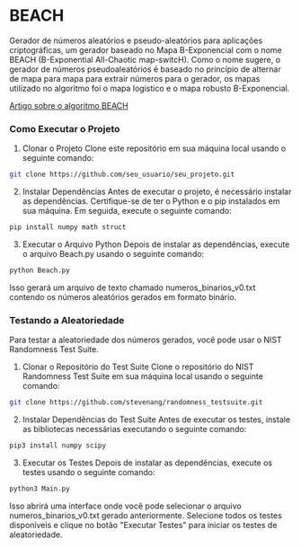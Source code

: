 # BEACH
Gerador de números aleatórios e pseudo-aleatórios para aplicações criptográficas, um gerador baseado no Mapa B-Exponencial com o nome BEACH (B-Exponential All-Chaotic map-switcH). Como o nome sugere, o gerador de números pseudoaleatórios é baseado no princípio de alternar de mapa para mapa para extrair números para o gerador, os mapas utilizado no algoritmo foi o mapa logistico e o mapa robusto B-Exponencial.

[Artigo sobre o algoritmo BEACH](https://arxiv.org/pdf/0811.1823v2)



### Como Executar o Projeto
1. Clonar o Projeto
Clone este repositório em sua máquina local usando o seguinte comando:

```bash
git clone https://github.com/seu_usuario/seu_projeto.git
```
2. Instalar Dependências
Antes de executar o projeto, é necessário instalar as dependências. Certifique-se de ter o Python e o pip instalados em sua máquina. Em seguida, execute o seguinte comando:

```bash
pip install numpy math struct
```
3. Executar o Arquivo Python
Depois de instalar as dependências, execute o arquivo Beach.py usando o seguinte comando:

```bash
python Beach.py
```
Isso gerará um arquivo de texto chamado numeros_binarios_v0.txt contendo os números aleatórios gerados em formato binário.

### Testando a Aleatoriedade
Para testar a aleatoriedade dos números gerados, você pode usar o NIST Randomness Test Suite.

1. Clonar o Repositório do Test Suite
Clone o repositório do NIST Randomness Test Suite em sua máquina local usando o seguinte comando:

```bash
git clone https://github.com/stevenang/randomness_testsuite.git
```
2. Instalar Dependências do Test Suite
Antes de executar os testes, instale as bibliotecas necessárias executando o seguinte comando:

```bash
pip3 install numpy scipy
```
3. Executar os Testes
Depois de instalar as dependências, execute os testes usando o seguinte comando:

```bash
python3 Main.py
```
Isso abrirá uma interface onde você pode selecionar o arquivo numeros_binarios_v0.txt gerado anteriormente. Selecione todos os testes disponíveis e clique no botão "Executar Testes" para iniciar os testes de aleatoriedade.
